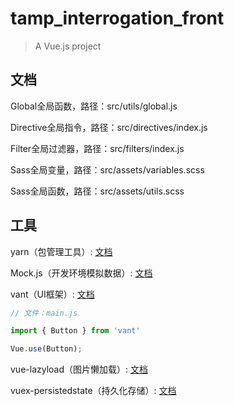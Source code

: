 # tamp_interrogation_front

> A Vue.js project

## 文档

Global全局函数，路径：src/utils/global.js

Directive全局指令，路径：src/directives/index.js

Filter全局过滤器，路径：src/filters/index.js

Sass全局变量，路径：src/assets/variables.scss

Sass全局函数，路径：src/assets/utils.scss

## 工具

yarn（包管理工具）: [文档](https://yarn.bootcss.com/docs/usage/)

Mock.js（开发环境模拟数据）: [文档](http://mockjs.com/)

vant（UI框架）: [文档](https://youzan.github.io/vant/#/en-US/button)
```javascript
// 文件：main.js

import { Button } from 'vant'

Vue.use(Button);
```

vue-lazyload（图片懒加载）: [文档](https://github.com/hilongjw/vue-lazyload)

vuex-persistedstate（持久化存储）: [文档](https://github.com/robinvdvleuten/vuex-persistedstate)

